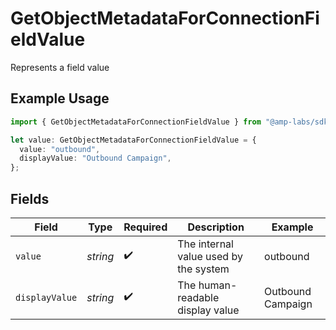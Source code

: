 # GetObjectMetadataForConnectionFieldValue

Represents a field value

## Example Usage

```typescript
import { GetObjectMetadataForConnectionFieldValue } from "@amp-labs/sdk-node-platform/models/operations";

let value: GetObjectMetadataForConnectionFieldValue = {
  value: "outbound",
  displayValue: "Outbound Campaign",
};
```

## Fields

| Field                                 | Type                                  | Required                              | Description                           | Example                               |
| ------------------------------------- | ------------------------------------- | ------------------------------------- | ------------------------------------- | ------------------------------------- |
| `value`                               | *string*                              | :heavy_check_mark:                    | The internal value used by the system | outbound                              |
| `displayValue`                        | *string*                              | :heavy_check_mark:                    | The human-readable display value      | Outbound Campaign                     |